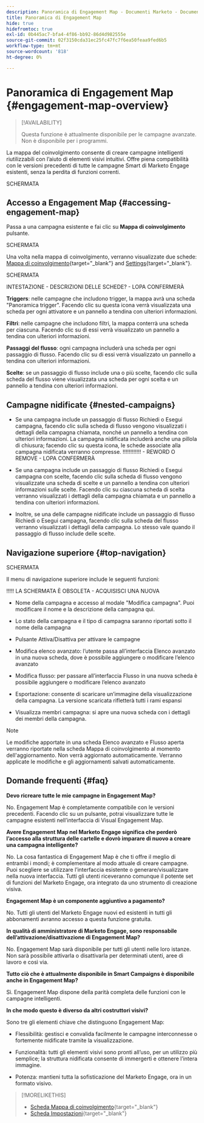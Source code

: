 ```yaml
---
description: Panoramica di Engagement Map - Documenti Marketo - Documentazione del prodotto
title: Panoramica di Engagement Map
hide: true
hidefromtoc: true
exl-id: 0b445ac7-bfa4-4f86-bb92-86d4d982555e
source-git-commit: 02f3150cda31ec25fc47fc7f6ea50feaa9fed6b5
workflow-type: tm+mt
source-wordcount: '818'
ht-degree: 0%

---
```


# Panoramica di Engagement Map {#engagement-map-overview}

>[!AVAILABILITY]
>
>Questa funzione è attualmente disponibile per le campagne avanzate. Non è disponibile per i programmi.

La mappa del coinvolgimento consente di creare campagne intelligenti riutilizzabili con l’aiuto di elementi visivi intuitivi. Offre piena compatibilità con le versioni precedenti di tutte le campagne Smart di Marketo Engage esistenti, senza la perdita di funzioni correnti.

SCHERMATA

## Accesso a Engagement Map {#accessing-engagement-map}

Passa a una campagna esistente e fai clic su **Mappa di coinvolgimento** pulsante.

SCHERMATA

Una volta nella mappa di coinvolgimento, verranno visualizzate due schede: [Mappa di coinvolgimento](/help/marketo/product-docs/core-marketo-concepts/engagement-map/engagement-map-tab.md){target="_blank"} and [Settings](/help/marketo/product-docs/core-marketo-concepts/engagement-map/engagement-map-tab.md){target="_blank"}.

SCHERMATA

INTESTAZIONE - DESCRIZIONI DELLE SCHEDE? - LOPA CONFERMERÀ

**Triggers**: nelle campagne che includono trigger, la mappa avrà una scheda &quot;Panoramica trigger&quot;. Facendo clic su questa icona verrà visualizzata una scheda per ogni attivatore e un pannello a tendina con ulteriori informazioni.

**Filtri**: nelle campagne che includono filtri, la mappa conterrà una scheda per ciascuna. Facendo clic su di essi verrà visualizzato un pannello a tendina con ulteriori informazioni.

**Passaggi del flusso**: ogni campagna includerà una scheda per ogni passaggio di flusso. Facendo clic su di essi verrà visualizzato un pannello a tendina con ulteriori informazioni.

**Scelte**: se un passaggio di flusso include una o più scelte, facendo clic sulla scheda del flusso viene visualizzata una scheda per ogni scelta e un pannello a tendina con ulteriori informazioni.

## Campagne nidificate {#nested-campaigns}

* Se una campagna include un passaggio di flusso Richiedi o Esegui campagna, facendo clic sulla scheda di flusso vengono visualizzati i dettagli della campagna chiamata, nonché un pannello a tendina con ulteriori informazioni. La campagna nidificata includerà anche una pillola di chiusura; facendo clic su questa icona, le schede associate alla campagna nidificata verranno compresse. !!!!!!!!!!!! - REWORD O REMOVE - LOPA CONFERMERÀ

* Se una campagna include un passaggio di flusso Richiedi o Esegui campagna con scelte, facendo clic sulla scheda di flusso vengono visualizzate una scheda di scelte e un pannello a tendina con ulteriori informazioni sulle scelte. Facendo clic su ciascuna scheda di scelta verranno visualizzati i dettagli della campagna chiamata e un pannello a tendina con ulteriori informazioni.

* Inoltre, se una delle campagne nidificate include un passaggio di flusso Richiedi o Esegui campagna, facendo clic sulla scheda del flusso verranno visualizzati i dettagli della campagna. Lo stesso vale quando il passaggio di flusso include delle scelte.

## Navigazione superiore {#top-navigation}

SCHERMATA

Il menu di navigazione superiore include le seguenti funzioni:

!!!!! LA SCHERMATA È OBSOLETA - ACQUISISCI UNA NUOVA

* Nome della campagna e accesso al modale &quot;Modifica campagna&quot;. Puoi modificare il nome e la descrizione della campagna qui.

* Lo stato della campagna e il tipo di campagna saranno riportati sotto il nome della campagna

* Pulsante Attiva/Disattiva per attivare le campagne

* Modifica elenco avanzato: l’utente passa all’interfaccia Elenco avanzato in una nuova scheda, dove è possibile aggiungere o modificare l’elenco avanzato

* Modifica flusso: per passare all’interfaccia Flusso in una nuova scheda è possibile aggiungere o modificare l’elenco avanzato

* Esportazione: consente di scaricare un’immagine della visualizzazione della campagna. La versione scaricata rifletterà tutti i rami espansi

* Visualizza membri campagna: si apre una nuova scheda con i dettagli dei membri della campagna.

>[!NOTE]
>
>Le modifiche apportate in una scheda Elenco avanzato e Flusso aperta verranno riportate nella scheda Mappa di coinvolgimento al momento dell&#39;aggiornamento. Non verrà aggiornato automaticamente. Verranno applicate le modifiche e gli aggiornamenti salvati automaticamente.

## Domande frequenti {#faq}

**Devo ricreare tutte le mie campagne in Engagement Map?**

No. Engagement Map è completamente compatibile con le versioni precedenti. Facendo clic su un pulsante, potrai visualizzare tutte le campagne esistenti nell’interfaccia di Visual Engagement Map.

**Avere Engagement Map nel Marketo Engage significa che perderò l’accesso alla struttura delle cartelle e dovrò imparare di nuovo a creare una campagna intelligente?**

No. La cosa fantastica di Engagement Map è che ti offre il meglio di entrambi i mondi; è complementare al modo attuale di creare campagne. Puoi scegliere se utilizzare l’interfaccia esistente o generare/visualizzare nella nuova interfaccia. Tutti gli utenti riceveranno comunque il potente set di funzioni del Marketo Engage, ora integrato da uno strumento di creazione visiva.

**Engagement Map è un componente aggiuntivo a pagamento?**

No. Tutti gli utenti del Marketo Engage nuovi ed esistenti in tutti gli abbonamenti avranno accesso a questa funzione gratuita.

**In qualità di amministratore di Marketo Engage, sono responsabile dell’attivazione/disattivazione di Engagement Map?**

No. Engagement Map sarà disponibile per tutti gli utenti nelle loro istanze. Non sarà possibile attivarla o disattivarla per determinati utenti, aree di lavoro e così via.

**Tutto ciò che è attualmente disponibile in Smart Campaigns è disponibile anche in Engagement Map?**

Sì. Engagement Map dispone della parità completa delle funzioni con le campagne intelligenti.

**In che modo questo è diverso da altri costruttori visivi?**

Sono tre gli elementi chiave che distinguono Engagement Map:

* Flessibilità: gestisci e convalida facilmente le campagne interconnesse o fortemente nidificate tramite la visualizzazione.

* Funzionalità: tutti gli elementi visivi sono pronti all’uso, per un utilizzo più semplice; la struttura nidificata consente di immergerti e ottenere l’intera immagine.

* Potenza: mantieni tutta la sofisticazione del Marketo Engage, ora in un formato visivo.

>[!MORELIKETHIS]
>
>* [Scheda Mappa di coinvolgimento](/help/marketo/product-docs/core-marketo-concepts/engagement-map/engagement-map-tab.md){target="_blank"}
>* [Scheda Impostazioni](/help/marketo/product-docs/core-marketo-concepts/engagement-map/settings-tab.md){target="_blank"}
